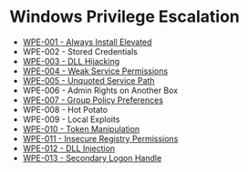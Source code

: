 # Windows Privilege Escalation

* [WPE-001 - Always Install Elevated](https://pentestlab.blog/2017/02/28/always-install-elevated/)
* WPE-002 - Stored Credentials
* [WPE-003 - DLL Hijacking](https://pentestlab.blog/2017/03/27/dll-hijacking/)
* [WPE-004 - Weak Service Permissions](https://pentestlab.blog/2017/03/30/weak-service-permissions/)
* [WPE-005 - Unquoted Service Path](https://pentestlab.blog/2017/03/09/unquoted-service-path/)
* WPE-006 - Admin Rights on Another Box
* [WPE-007 - Group Policy Preferences](https://pentestlab.blog/2017/03/20/group-policy-preferences/)
* WPE-008 - Hot Potato
* WPE-009 - Local Exploits
* [WPE-010 - Token Manipulation](https://pentestlab.blog/2017/04/03/token-manipulation/)
* [WPE-011 - Insecure Registry Permissions](https://pentestlab.blog/2017/03/31/insecure-registry-permissions/)
* [WPE-012 - DLL Injection](https://pentestlab.blog/2017/04/04/dll-injection/)
* [WPE-013 - Secondary Logon Handle](https://pentestlab.blog/2017/04/07/secondary-logon-handle/)
